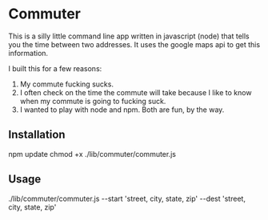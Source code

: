 # Commuter

This is a silly little command line app written in javascript (node) that tells you the time between two addresses. It uses the google maps api to get this information.

I built this for a few reasons:

1. My commute fucking sucks.
2. I often check on the time the commute will take because I like to know when my commute is going to fucking suck.
3. I wanted to play with node and npm. Both are fun, by the way.

## Installation

npm update
chmod +x ./lib/commuter/commuter.js

## Usage

./lib/commuter/commuter.js --start 'street, city, state, zip' --dest 'street, city, state, zip'
